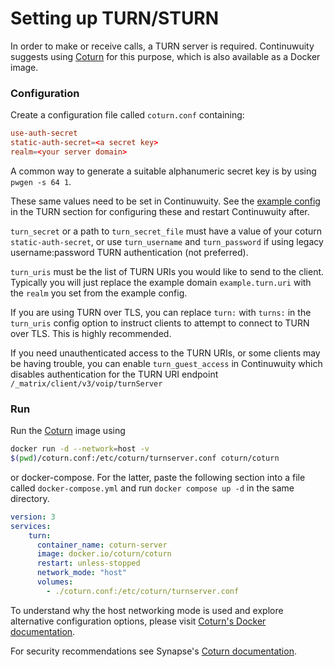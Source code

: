 # Setting up TURN/STURN

In order to make or receive calls, a TURN server is required. Continuwuity suggests
using [Coturn](https://github.com/coturn/coturn) for this purpose, which is also
available as a Docker image.

### Configuration

Create a configuration file called `coturn.conf` containing:

```conf
use-auth-secret
static-auth-secret=<a secret key>
realm=<your server domain>
```

A common way to generate a suitable alphanumeric secret key is by using `pwgen
-s 64 1`.

These same values need to be set in Continuwuity. See the [example
config](configuration/examples.md) in the TURN section for configuring these and
restart Continuwuity after.

`turn_secret` or a path to `turn_secret_file` must have a value of your
coturn `static-auth-secret`, or use `turn_username` and `turn_password`
if using legacy username:password TURN authentication (not preferred).

`turn_uris` must be the list of TURN URIs you would like to send to the client.
Typically you will just replace the example domain `example.turn.uri` with the
`realm` you set from the example config.

If you are using TURN over TLS, you can replace `turn:` with `turns:` in the
`turn_uris` config option to instruct clients to attempt to connect to
TURN over TLS. This is highly recommended.

If you need unauthenticated access to the TURN URIs, or some clients may be
having trouble, you can enable `turn_guest_access` in Continuwuity which disables
authentication for the TURN URI endpoint `/_matrix/client/v3/voip/turnServer`

### Run

Run the [Coturn](https://hub.docker.com/r/coturn/coturn) image using

```bash
docker run -d --network=host -v
$(pwd)/coturn.conf:/etc/coturn/turnserver.conf coturn/coturn
```

or docker-compose. For the latter, paste the following section into a file
called `docker-compose.yml` and run `docker compose up -d` in the same
directory.

```yml
version: 3
services:
    turn:
      container_name: coturn-server
      image: docker.io/coturn/coturn
      restart: unless-stopped
      network_mode: "host"
      volumes:
        - ./coturn.conf:/etc/coturn/turnserver.conf
```

To understand why the host networking mode is used and explore alternative
configuration options, please visit [Coturn's Docker
documentation](https://github.com/coturn/coturn/blob/master/docker/coturn/README.md).

For security recommendations see Synapse's [Coturn
documentation](https://element-hq.github.io/synapse/latest/turn-howto.html).
